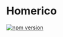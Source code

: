 # Homerico
[![npm version](https://badgen.net/github/release/frssistemas/homerico/stable)](https://github.com/frssistemas/homerico/releases)
